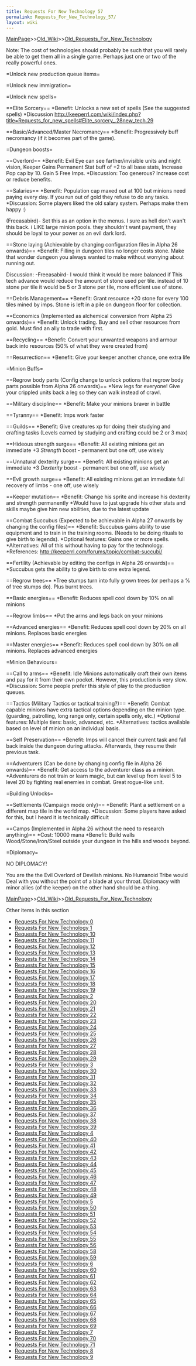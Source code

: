 ```yaml
---
title: Requests For New Technology 57
permalink: Requests_For_New_Technology_57/
layout: wiki
---
```


[MainPage](/keeperrl_wiki/ "wikilink")>>[Old_Wiki](/keeperrl_wiki/Old_Wiki "wikilink")>>[Old_Requests_For_New_Technology](/keeperrl_wiki/Old_Requests_For_New_Technology "wikilink")

Note: The cost of technologies should probably be such that you will rarely be able to get them all in a single game. Perhaps just one or two of the really powerful ones.

=Unlock new production queue items=

=Unlock new immigration=

=Unlock new spells=

==Elite Sorcery==
*Benefit: Unlocks a new set of spells (See the suggested spells)
*Discussion
http://keeperrl.com/wiki/index.php?title=Requests_for_new_spells#Elite_sorcery_.28new_tech.29

==Basic/Advanced/Master Necromancy==
*Benefit: Progressively buff necromancy (if it becomes part of the game).

=Dungeon boosts=

==Overlord==
*Benefit: Evil Eye can see farther/invisible units and night vision, Keeper Gains Permanent Stat buff of +2 to all base stats, Increase Pop cap by 10. Gain 5 Free Imps.
*Discussion: Too generous? Increase cost or reduce benefits.

==Salaries==
*Benefit: Population cap maxed out at 100 but minions need paying every day. If you run out of gold they refuse to do any tasks.
*Discussion: Some players liked the old salary system. Perhaps make them happy :)

(Freeasabird)- Set this as an option in the menus. I sure as hell don't wan't this back. i LIKE large minion pools. they shouldn't want payment, they should be loyal to your power as an evil dark lord.

==Stone laying (Achievable by changing configuration files in Alpha 26 onwards)==
*Benefit: Filling in dungeon tiles no longer costs stone. Make that wonder dungeon you always wanted to make without worrying about running out.

Discussion: -Freeasabird- I would think it would be more balanced if This tech advance would reduce the amount of stone used per tile. instead of 10 stone per tile it would be 5 or 3 stone per tile, more efficient use of stone.

==Debris Management==
*Benefit: Grant resource +20 stone for every 100 tiles mined by imps. Stone is left in a pile on dungeon floor for collection.

==Economics (Implemented as alchemical conversion from Alpha 25 onwards)==
*Benefit: Unlock trading. Buy and sell other resources from gold. Must find an ally to trade with first.

==Recycling==
*Benefit: Convert your unwanted weapons and armour back into resources (50% of what they were created from)

==Resurrection==
*Benefit: Give your keeper another chance, one extra life

=Minion Buffs=

==Regrow body parts (Config change to unlock potions that regrow body parts possible from Alpha 26 onwards)==
*New legs for everyone! Give your crippled units back a leg so they can walk instead of crawl.

==Military discipline==
*Benefit: Make your minions braver in battle

==Tyranny==
*Benefit: Imps work faster

==Guilds==
*Benefit: Give creatures xp for doing their studying and crafting tasks (Levels earned by studying and crafting could be 2 or 3 max)

==Hideous strength surge==
*Benefit: All existing minions get an immediate +3 _Strength_ boost - permanent but one off, use wisely

==Unnatural dexterity surge==
*Benefit: All existing minions get an immediate +3 _Dexterity_ boost - permanent but one off, use wisely

==Evil growth surge==
*Benefit: All existing minions get an immediate full recovery of limbs - one off, use wisely

==Keeper mutation==
*Benefit: Change his sprite and increase his dexterity and strength permanently
*Would have to just upgrade his other stats and skills maybe give him new abilities, due to the latest update

==Combat Succubus (Expected to be achievable in Alpha 27 onwards by changing the config files)==
*Benefit: Succubus gains ability to use equipment and to train in the training rooms. (Needs to be doing rituals to give birth to legends).
*Optional features: Gains one or more spells.
*Alternatives: All of this without having to pay for the technology.
*References: http://keeperrl.com/forums/topic/combat-succubi/

==Fertility (Achievable by editing the configs in Alpha 26 onwards)==
*Succubus gets the ability to give birth to one extra legend.

==Regrow trees==
*Tree stumps turn into fully grown trees (or perhaps a % of tree stumps do). Plus burnt trees.

==Basic energies==
*Benefit: Reduces spell cool down by 10% on all minions

==Regrow limbs==
*Put the arms and legs back on your minions

==Advanced energies==
*Benefit: Reduces spell cool down by 20% on all minions. Replaces basic energies

==Master energies==
*Benefit: Reduces spell cool down by 30% on all minions. Replaces advanced energies

=Minion Behaviours=

==Call to arms==
*Benefit: Idle Minions automatically craft their own items and pay for it from their own pocket. However, this production is very slow.
*Discussion: Some people prefer this style of play to the production queues.

==Tactics (Military Tactics or tactical training?)==
*Benefit: Combat capable minions have extra tactical options depending on the minion type. (guarding, patrolling, long range only, certain spells only, etc.)
*Optional features: Multiple tiers: basic, advanced, etc.
*Alternatives: tactics available based on level of minion on an individual basis.

==Self Preservation==
*Benefit: Imps will cancel their current task and fall back inside the dungeon during attacks. Afterwards, they resume their previous task.

==Adventurers (Can be done by changing config file in Alpha 26 onwards)==
*Benefit: Get access to the adventurer class as a minion.
*Adventurers do not train or learn magic, but can level up from level 5 to level 20 by fighting real enemies in combat. Great rogue-like unit.

=Building Unlocks=

==Settlements (Campaign mode only)==
*Benefit: Plant a settlement on a different map tile in the world map.
*Discussion: Some players have asked for this, but I heard it is technically difficult

==Camps (Implemented in Alpha 26 without the need to research anything)==
*Cost: 10000 mana
*Benefit: Build walls Wood/Stone/Iron/Steel outside your dungeon in the hills and woods beyond.

=Diplomacy=

NO DIPLOMACY!

You are the the Evil Overlord of Devilish minions. No Humanoid Tribe would Deal with you without the point of a blade at your throat. Diplomacy with minor allies (of the keeper) on the other hand should be a thing.

[MainPage](/keeperrl_wiki/ "wikilink")>>[Old_Wiki](/keeperrl_wiki/Old_Wiki "wikilink")>>[Old_Requests_For_New_Technology](/keeperrl_wiki/Old_Requests_For_New_Technology "wikilink")

Other items in this section
-    [Requests For New Technology 0](/keeperrl_wiki/Requests_For_New_Technology_0 "wikilink")
-    [Requests For New Technology 1](/keeperrl_wiki/Requests_For_New_Technology_1 "wikilink")
-    [Requests For New Technology 10](/keeperrl_wiki/Requests_For_New_Technology_10 "wikilink")
-    [Requests For New Technology 11](/keeperrl_wiki/Requests_For_New_Technology_11 "wikilink")
-    [Requests For New Technology 12](/keeperrl_wiki/Requests_For_New_Technology_12 "wikilink")
-    [Requests For New Technology 13](/keeperrl_wiki/Requests_For_New_Technology_13 "wikilink")
-    [Requests For New Technology 14](/keeperrl_wiki/Requests_For_New_Technology_14 "wikilink")
-    [Requests For New Technology 15](/keeperrl_wiki/Requests_For_New_Technology_15 "wikilink")
-    [Requests For New Technology 16](/keeperrl_wiki/Requests_For_New_Technology_16 "wikilink")
-    [Requests For New Technology 17](/keeperrl_wiki/Requests_For_New_Technology_17 "wikilink")
-    [Requests For New Technology 18](/keeperrl_wiki/Requests_For_New_Technology_18 "wikilink")
-    [Requests For New Technology 19](/keeperrl_wiki/Requests_For_New_Technology_19 "wikilink")
-    [Requests For New Technology 2](/keeperrl_wiki/Requests_For_New_Technology_2 "wikilink")
-    [Requests For New Technology 20](/keeperrl_wiki/Requests_For_New_Technology_20 "wikilink")
-    [Requests For New Technology 21](/keeperrl_wiki/Requests_For_New_Technology_21 "wikilink")
-    [Requests For New Technology 22](/keeperrl_wiki/Requests_For_New_Technology_22 "wikilink")
-    [Requests For New Technology 23](/keeperrl_wiki/Requests_For_New_Technology_23 "wikilink")
-    [Requests For New Technology 24](/keeperrl_wiki/Requests_For_New_Technology_24 "wikilink")
-    [Requests For New Technology 25](/keeperrl_wiki/Requests_For_New_Technology_25 "wikilink")
-    [Requests For New Technology 26](/keeperrl_wiki/Requests_For_New_Technology_26 "wikilink")
-    [Requests For New Technology 27](/keeperrl_wiki/Requests_For_New_Technology_27 "wikilink")
-    [Requests For New Technology 28](/keeperrl_wiki/Requests_For_New_Technology_28 "wikilink")
-    [Requests For New Technology 29](/keeperrl_wiki/Requests_For_New_Technology_29 "wikilink")
-    [Requests For New Technology 3](/keeperrl_wiki/Requests_For_New_Technology_3 "wikilink")
-    [Requests For New Technology 30](/keeperrl_wiki/Requests_For_New_Technology_30 "wikilink")
-    [Requests For New Technology 31](/keeperrl_wiki/Requests_For_New_Technology_31 "wikilink")
-    [Requests For New Technology 32](/keeperrl_wiki/Requests_For_New_Technology_32 "wikilink")
-    [Requests For New Technology 33](/keeperrl_wiki/Requests_For_New_Technology_33 "wikilink")
-    [Requests For New Technology 34](/keeperrl_wiki/Requests_For_New_Technology_34 "wikilink")
-    [Requests For New Technology 35](/keeperrl_wiki/Requests_For_New_Technology_35 "wikilink")
-    [Requests For New Technology 36](/keeperrl_wiki/Requests_For_New_Technology_36 "wikilink")
-    [Requests For New Technology 37](/keeperrl_wiki/Requests_For_New_Technology_37 "wikilink")
-    [Requests For New Technology 38](/keeperrl_wiki/Requests_For_New_Technology_38 "wikilink")
-    [Requests For New Technology 39](/keeperrl_wiki/Requests_For_New_Technology_39 "wikilink")
-    [Requests For New Technology 4](/keeperrl_wiki/Requests_For_New_Technology_4 "wikilink")
-    [Requests For New Technology 40](/keeperrl_wiki/Requests_For_New_Technology_40 "wikilink")
-    [Requests For New Technology 41](/keeperrl_wiki/Requests_For_New_Technology_41 "wikilink")
-    [Requests For New Technology 42](/keeperrl_wiki/Requests_For_New_Technology_42 "wikilink")
-    [Requests For New Technology 43](/keeperrl_wiki/Requests_For_New_Technology_43 "wikilink")
-    [Requests For New Technology 44](/keeperrl_wiki/Requests_For_New_Technology_44 "wikilink")
-    [Requests For New Technology 45](/keeperrl_wiki/Requests_For_New_Technology_45 "wikilink")
-    [Requests For New Technology 46](/keeperrl_wiki/Requests_For_New_Technology_46 "wikilink")
-    [Requests For New Technology 47](/keeperrl_wiki/Requests_For_New_Technology_47 "wikilink")
-    [Requests For New Technology 48](/keeperrl_wiki/Requests_For_New_Technology_48 "wikilink")
-    [Requests For New Technology 49](/keeperrl_wiki/Requests_For_New_Technology_49 "wikilink")
-    [Requests For New Technology 5](/keeperrl_wiki/Requests_For_New_Technology_5 "wikilink")
-    [Requests For New Technology 50](/keeperrl_wiki/Requests_For_New_Technology_50 "wikilink")
-    [Requests For New Technology 51](/keeperrl_wiki/Requests_For_New_Technology_51 "wikilink")
-    [Requests For New Technology 52](/keeperrl_wiki/Requests_For_New_Technology_52 "wikilink")
-    [Requests For New Technology 53](/keeperrl_wiki/Requests_For_New_Technology_53 "wikilink")
-    [Requests For New Technology 54](/keeperrl_wiki/Requests_For_New_Technology_54 "wikilink")
-    [Requests For New Technology 55](/keeperrl_wiki/Requests_For_New_Technology_55 "wikilink")
-    [Requests For New Technology 56](/keeperrl_wiki/Requests_For_New_Technology_56 "wikilink")
-    [Requests For New Technology 58](/keeperrl_wiki/Requests_For_New_Technology_58 "wikilink")
-    [Requests For New Technology 59](/keeperrl_wiki/Requests_For_New_Technology_59 "wikilink")
-    [Requests For New Technology 6](/keeperrl_wiki/Requests_For_New_Technology_6 "wikilink")
-    [Requests For New Technology 60](/keeperrl_wiki/Requests_For_New_Technology_60 "wikilink")
-    [Requests For New Technology 61](/keeperrl_wiki/Requests_For_New_Technology_61 "wikilink")
-    [Requests For New Technology 62](/keeperrl_wiki/Requests_For_New_Technology_62 "wikilink")
-    [Requests For New Technology 63](/keeperrl_wiki/Requests_For_New_Technology_63 "wikilink")
-    [Requests For New Technology 64](/keeperrl_wiki/Requests_For_New_Technology_64 "wikilink")
-    [Requests For New Technology 65](/keeperrl_wiki/Requests_For_New_Technology_65 "wikilink")
-    [Requests For New Technology 66](/keeperrl_wiki/Requests_For_New_Technology_66 "wikilink")
-    [Requests For New Technology 67](/keeperrl_wiki/Requests_For_New_Technology_67 "wikilink")
-    [Requests For New Technology 68](/keeperrl_wiki/Requests_For_New_Technology_68 "wikilink")
-    [Requests For New Technology 69](/keeperrl_wiki/Requests_For_New_Technology_69 "wikilink")
-    [Requests For New Technology 7](/keeperrl_wiki/Requests_For_New_Technology_7 "wikilink")
-    [Requests For New Technology 70](/keeperrl_wiki/Requests_For_New_Technology_70 "wikilink")
-    [Requests For New Technology 71](/keeperrl_wiki/Requests_For_New_Technology_71 "wikilink")
-    [Requests For New Technology 8](/keeperrl_wiki/Requests_For_New_Technology_8 "wikilink")
-    [Requests For New Technology 9](/keeperrl_wiki/Requests_For_New_Technology_9 "wikilink")
